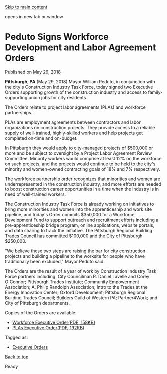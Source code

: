 [Skip to main content](https://www.pittsburghpa.gov/City-Government/Mayor/Executive-Orders/Mayor-William-Peduto-Signs-Workforce-Development-and-Labor-Agreement-Orders#main-content)

opens in new tab or window

# Peduto Signs Workforce Development and Labor Agreement Orders

Published on May 29, 2018

**Pittsburgh, PA** (May 29, 2018) Mayor William Peduto, in conjunction with the city's Construction Industry Task Force, today signed two Executive Orders supporting growth of the construction industry and access to family-supporting union jobs for city residents.

The Orders relate to project labor agreements (PLAs) and workforce partnerships.

PLAs are employment agreements between contractors and labor organizations on construction projects. They provide access to a reliable supply of well-trained, highly-skilled workers and help projects get completed on-time and on-budget.

In Pittsburgh they would apply to city-managed projects of $500,000 or more and be subject to oversight by a Project Labor Agreement Review Committee. Minority workers would comprise at least 12% on the workforce on such projects, and the projects would continue to be held to the city's minority and women-owned contracting goals of 18% and 7% respectively.

The workforce partnership order recognizes that minorities and women are underrepresented in the construction industry, and more efforts are needed to boost construction career opportunities in a time when the industry is in need of well-trained workers.

The Construction Industry Task Force is already working on initiatives to bring more minorities and women into the apprenticeship and work site pipeline, and today's Order commits $350,000 for a Workforce Development Fund to support outreach and recruitment efforts including a pre-apprenticeship bridge program, online applications, website portals, and data sharing to track the initiative. The Pittsburgh Regional Building Trades Council has committed $100,000 and the City of Pittsburgh $250,000.

"We believe these two steps are raising the bar for city construction projects and building a pipeline to the worksite for people who have traditionally been excluded," Mayor Peduto said.

The Orders are the result of a year of work by Construction Industry Task Force partners including: City Councilman R. Daniel Lavelle and Corey O'Connor; Pittsburgh Trades Institute; Community Empowerment Association; A. Philip Randolph Association; Intro to the Trades at the Energy Innovation Center; Oxford Development; Pittsburgh Regional Building Trades Council; Builders Guild of Western PA; Partner4Work; and City of Pittsburgh departments.

Copies of the Orders are available:

- [Workforce Executive Order(PDF, 158KB)](https://www.pittsburghpa.gov/files/assets/city/v/1/mayor/documents/executive-orders/2781_workforce_partnership_executive_order_-_final.pdf)
- [PLAs Executive Order(PDF, 192KB)](https://www.pittsburghpa.gov/files/assets/city/v/1/mayor/documents/executive-orders/2785_project_labor_agreement_executive_order_-_final.pdf)

Tagged as:

- [Executive Orders](https://www.pittsburghpa.gov/News-articles?dlv_OC%20CL%20City%20News%20Listing=(dd_OC%20News%20Categories=Executive%20Orders))

[Back to top](https://www.pittsburghpa.gov/City-Government/Mayor/Executive-Orders/Mayor-William-Peduto-Signs-Workforce-Development-and-Labor-Agreement-Orders#body-top)

Ready
